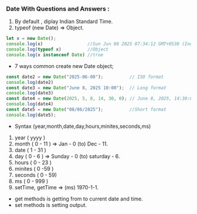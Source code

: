 ### Date With Questions and Answers :

1. By default , diplay Indian Standard Time.
2. typeof (new Date) => Object.

```js
let x = new Date();
console.log(x)                 //Sun Jun 08 2025 07:34:12 GMT+0530 (India Standard Time)
console.log(typeof x)          //Object
console.log(x instanceof Date) //true
```

- 7 ways common create new Date object;

```js
const date2 = new Date("2025-06-08");          // ISO format
console.log(date2)
const date3 = new Date("June 8, 2025 10:00");  // Long format
console.log(date3)
const date4 = new Date(2025, 5, 8, 14, 30, 0); // June 8, 2025, 14:30:00 (2:30 PM)
console.log(date4)
const date5 = new Date("08/06/2025");          //Short format
console.log(date5);  
```

- Syntax (year,month,date,day,hours,minites,seconds,ms)

1. year ( yyyy )
2. month ( 0 - 11 )    => Jan - 0 (to) Dec - 11.
3. date ( 1 - 31 )
4. day ( 0 - 6 )       => Sunday - 0 (to) saturday - 6.
5. hours ( 0 - 23 )    
6. minites ( 0 -59 )
7. seconds ( 0 - 59)
8. ms ( 0 - 999 )
9. setTime, getTime => (ms) 1970-1-1.

- get methods is getting from to current date and time.
- set methods is setting output.
